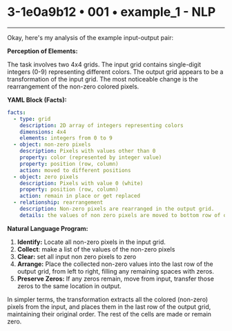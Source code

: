 # 3-1e0a9b12 • 001 • example_1 - NLP

---
Okay, here's my analysis of the example input-output pair:

**Perception of Elements:**

The task involves two 4x4 grids. The input grid contains single-digit integers (0-9) representing different colors. The output grid appears to be a transformation of the input grid. The most noticeable change is the rearrangement of the non-zero colored pixels.

**YAML Block (Facts):**



```yaml
facts:
  - type: grid
    description: 2D array of integers representing colors
    dimensions: 4x4
    elements: integers from 0 to 9
  - object: non-zero pixels
    description: Pixels with values other than 0
    property: color (represented by integer value)
    property: position (row, column)
    action: moved to different positions
  - object: zero pixels
    description: Pixels with value 0 (white)
    property: position (row, column)
    action: remain in place or get replaced
  - relationship: rearrangement
    description: Non-zero pixels are rearranged in the output grid.
    details: the values of non zero pixels are moved to bottom row of output
```



**Natural Language Program:**

1.  **Identify:** Locate all non-zero pixels in the input grid.
2.  **Collect**: make a list of the values of the non-zero pixels
3.  **Clear:** set all input non zero pixels to zero
4.  **Arrange:** Place the collected non-zero values into the last row of the output grid, from left to right, filling any remaining spaces with zeros.
5.  **Preserve Zeros:** If any zeros remain, move from input, transfer those zeros to the same location in output.

In simpler terms, the transformation extracts all the colored (non-zero) pixels from the input, and places them in the last row of the output grid, maintaining their original order. The rest of the cells are made or remain zero.


